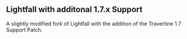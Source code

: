 ## Lightfall with additonal 1.7.x Support

A slightly modified fork of Lightfall with the addition of the Travertine 1.7 Support Patch. 

